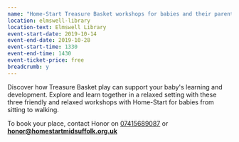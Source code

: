 ```yaml
---
name: "Home-Start Treasure Basket workshops for babies and their parents/carers - three consecutive Mondays"
location: elmswell-library
location-text: Elmswell Library
event-start-date: 2019-10-14
event-end-date: 2019-10-28
event-start-time: 1330
event-end-time: 1430
event-ticket-price: free
breadcrumb: y
---
```


Discover how Treasure Basket play can support your baby's learning and development. Explore and learn together in a relaxed setting with these three friendly and relaxed workshops with Home-Start for babies from sitting to walking.

To book your place, contact Honor on [07415689087](tel:07415689087) or **honor@homestartmidsuffolk.org.uk**
